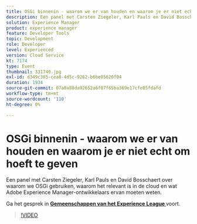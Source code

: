 ```yaml
---
title: OSGi binnenin - waarom we er van houden en waarom je er niet echt om hoeft te geven
description: Een panel met Carsten Ziegeler, Karl Pauls en David Bosschaert over waarom we OSGi gebruiken, waarom het relevant is in de cloud en wat Adobe Experience Manager-ontwikkelaars ervan moeten weten. Deze sessie is afgeleverd als onderdeel van de Adobe Developers Live Content-gebeurtenis.
solution: Experience Manager
product: experience manager
feature: Developer Tools
topic: Development
role: Developer
level: Experienced
version: Cloud Service
kt: 7174
type: Event
thumbnail: 331740.jpg
exl-id: d349c365-cea0-4d5c-9262-b6be05620f04
duration: 1934
source-git-commit: 07a0a88da92652a6f07f65ba369e17cfe85fdafd
workflow-type: tm+mt
source-wordcount: '110'
ht-degree: 0%

---
```


# OSGi binnenin - waarom we er van houden en waarom je er niet echt om hoeft te geven

Een panel met Carsten Ziegeler, Karl Pauls en David Bosschaert over waarom we OSGi gebruiken, waarom het relevant is in de cloud en wat Adobe Experience Manager-ontwikkelaars ervan moeten weten.

Ga het gesprek in **[Gemeenschappen van het Experience League ](https://adobe.ly/36Yd3v6)** voort.

>[!VIDEO](https://video.tv.adobe.com/v/331740/?quality=12&learn=on&hidetitle=true)
